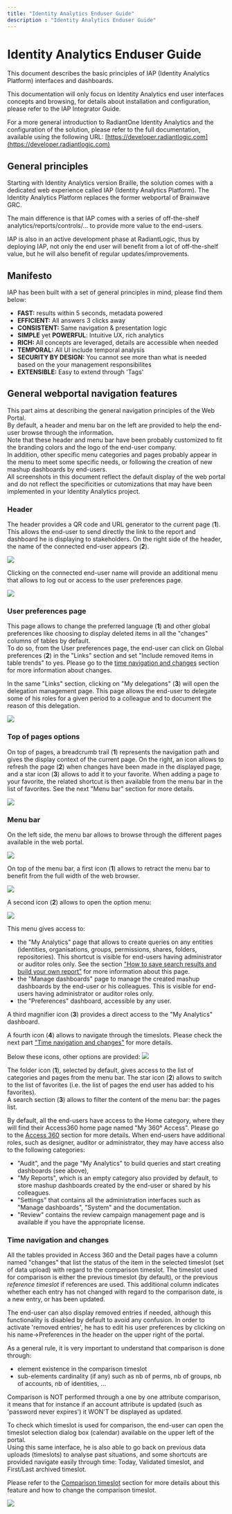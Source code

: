 ```yaml
---
title: "Identity Analytics Enduser Guide"
description : "Identity Analytics Enduser Guide"
---
```


# Identity Analytics Enduser Guide

This document describes the basic principles of IAP (Identity Analytics Platform) interfaces and dashboards.

This documentation will only focus on Identity Analytics end user interfaces concepts and browsing, for details about installation and configuration, please refer to the IAP Integrator Guide.

For a more general introduction to RadiantOne Identity Analytics and the configuration of the solution, please refer to the full documentation, available using the following URL:
[https://developer.radiantlogic.com](https://developer.radiantlogic.com)

## General principles

Starting with Identity Analytics version Braille, the solution comes with a dedicated web experience called IAP (Identity Analytics Platform). The Identity Analytics Platform replaces the former webportal of Brainwave GRC. 

The main difference is that IAP comes with a series of off-the-shelf analytics/reports/controls/... to provide more value to the end-users.

IAP is also in an active development phase at RadiantLogic, thus by deploying IAP, not only the end user will benefit from a lot of off-the-shelf value, but he will also benefit of regular updates/improvements.

## Manifesto

IAP has been built with a set of general principles in mind, please find them below:

- **FAST:** results within 5 seconds, metadata powered
- **EFFICIENT:** All answers 3 clicks away
- **CONSISTENT:** Same navigation & presentation logic
- **SIMPLE** yet **POWERFUL**: Intuitive UX, rich analytics
- **RICH:** All concepts are leveraged, details are accessible when needed
- **TEMPORAL:** All UI include temporal analysis
- **SECURITY BY DESIGN:** You cannot see more than what is needed based on the your management responsibilites
- **EXTENSIBLE:** Easy to extend through 'Tags'  

## General webportal navigation features  

This part aims at describing the general navigation principles of the Web Portal.  
By default, a header and menu bar on the left are provided to help the end-user browse through the information.  
Note that these header and menu bar have been probably customized to fit the branding colors and the logo of the end-user company.  
In addition, other specific menu categories and pages probably appear in the menu to meet some specific needs, or following the creation of new mashup dashboards by end-users.  
All screenshots in this document reflect the default display of the web portal and do not reflect the specificities or cutomizations that may have been implemented in your Identity Analytics project.  

### Header  

The header provides a QR code and URL generator to the current page (**1**). This allows the end-user to send directly the link to the report and dashboard he is displaying to stakeholders.
On the right side of the header, the name of the connected end-user appears (**2**).  

![](./media/image-68-HeaderQR.png)

Clicking on the connected end-user name will provide an additional menu that allows to log out or access to the user preferences page.

![](./media/image-69-HeaderPreferences.png)

### User preferences page

This page allows to change the preferred language (**1**) and other global preferences like choosing to display deleted items in all the "changes" columns of tables by default.  
To do so, from the User preferences page, the end-user can click on Global preferences (**2**) in the "Links" section and set "Include removed items in table trends" to yes. 
Please go to the [time navigation and changes](#time-navigation-and-changes) section for more information about changes.

In the same "Links" section, clicking on "My delegations" (**3**) will open the delegation management page. This page allows the end-user to delegate some of his roles for a given period to a colleague and to document the reason of this delegation.

![](./media/image-70-PreferencesPage.png)

### Top of pages options

On top of pages, a breadcrumb trail (**1**) represents the navigation path and gives the display context of the current page. On the right, an icon allows to refresh the page (**2**) when changes have been made in the displayed page, and a star icon (**3**) allows to add it to your favorite. When adding a page to your favorite, the related shortcut is then available from the menu bar in the list of favorites. See the next "Menu bar" section for more details.

![](./media/image-71-TopOfPages.png)

### Menu bar  

On the left side, the menu bar allows to browse through the different pages available in the web portal.

![](./media/image-72-MenuBar.png)

On top of the menu bar, a first icon (**1**) allows to retract the menu bar to benefit from the full width of the web browser. 

![](./media/image-73-TopOfMenuBar.png) 

A second icon (**2**) allows to open the option menu:  

![](./media/image-74-TopOfMenuBarOptions.png)  

This menu gives access to:  

- the "My Analytics" page that allows to create queries on any entities (identities, organisations, groups, permissions, shares, folders, repositories). This shortcut is visible for end-users having administrator or auditor roles only. See the section ["How to save search results and build your own report"](#how-to-save-search-results-and-build-your-own-report) for more information about this page.  
- the "Manage dashboards" page to manage the created mashup dashboards by the end-user or his colleagues. This is visible for end-users having administrator or auditor roles only.  
- the "Preferences" dashboard, accessible by any user.  

A third magnifier icon (**3**) provides a direct access to the "My Analytics" dashboard. 

A fourth icon (**4**) allows to navigate through the timeslots. Please check the next part ["Time navigation and changes"](#time-navigation-and-changes) for more details. 

Below these icons, other options are provided:
![](./media/image-75-TopOfMenuBarIcons.png) 

The folder icon (**1**), selected by default, gives access to the list of categories and pages from the menu bar. 
The star icon (**2**) allows to switch to the list of favorites (i.e. the list of pages the end user has added to his favorites).  
A search section (**3**) allows to filter the content of the menu bar: the pages list.

By default, all the end-users have access to the Home category, where they will find their Access360 home page named "My 360° Access". Please go to the [Access 360](#access-360) section for more details.
When end-users have additional roles, such as designer, auditor or administrator, they may have access also to the following categories:  

- "Audit", and the page "My Analytics" to build queries and start creating dashboards (see above),  
- "My Reports", which is an empty category also provided by default, to store mashup dashboards created by the end-user or shared by his colleagues.  
- "Settings" that contains all the administration interfaces such as "Manage dashboards", "System" and the documentation.  
- "Review" contains the review campaign management page and is available if you have the appropriate license.  

### Time navigation and changes

All the tables provided in Access 360 and the Detail pages have a column named "changes" that list the status of the item in the selected timeslot (set of data upload) with regard to the comparison timeslot. The timeslot used for comparison is either the previous timeslot (by default), or the previous *reference timeslot* if references are used. This additional column indicates whether each entry has not changed with regard to the comparison date, is a new entry, or has been updated.  

The end-user can also display removed entries if needed, although this functionality is disabled by default to avoid any confusion. In order to activate 'removed entries', he has to edit his user preferences by clicking on his name->Preferences in the header on the upper right of the portal.  

As a general rule, it is very important to understand that comparison is done through:  

- element existence in the comparison timeslot  
- sub-elements cardinality (if any) such as nb of perms, nb of groups, nb of accounts, nb of identities, ...

Comparison is NOT performed through a one by one attribute comparison, it means that for instance if an account attribute is updated (such as 'password never expires') it WON'T be displayed as updated.  

To check which timeslot is used for comparison, the end-user can open the timeslot selection dialog box (calendar) available on the upper left of the portal.  
Using this same interface, he is also able to go back on previous data uploads (timeslots) to analyse past situations, and some shortcuts are provided navigate easily through time: Today, Validated timeslot, and First/Last archived timeslot.  

Please refer to the [Comparison timeslot](#how-to-configure-the-comparison-timeslot) section for more details about this feature and how to change the comparison timeslot.  

![](./media/image-10-time_navigation.png)
